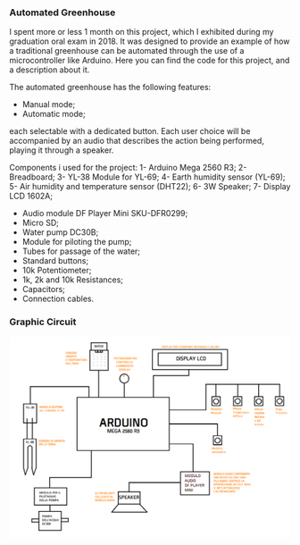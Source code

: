 ### Automated Greenhouse
I spent more or less 1 month on this project, which I exhibited during my graduation oral exam in 2018. It was designed to provide an example of how a traditional greenhouse can be automated through the use of a microcontroller like Arduino.
Here you can find the code for this project, and a description about it.

The automated greenhouse has the following features:
- Manual mode;
- Automatic mode;

each selectable with a dedicated button.
Each user choice will be accompanied by an audio that describes the action being performed, playing it through a speaker.

Components i used for the project:
1-	Arduino Mega 2560 R3;
2-	Breadboard;
3-	YL-38 Module for YL-69;
4-	Earth humidity sensor (YL-69);
5-	Air humidity and temperature sensor (DHT22);
6-	3W Speaker;
7-	Display LCD 1602A;
-	Audio module DF Player Mini SKU-DFR0299;
-	Micro SD;
-	Water pump DC30B;
-	Module for piloting the pump;
-	Tubes for passage of the water;
-	Standard buttons;
-	10k Potentiometer;
- 1k, 2k and 10k Resistances;
-	Capacitors;
-	Connection cables.

### Graphic Circuit
![](https://github.com/Giuseppetm/Automated_Greenhouse/blob/master/graphic_circuit.png)
